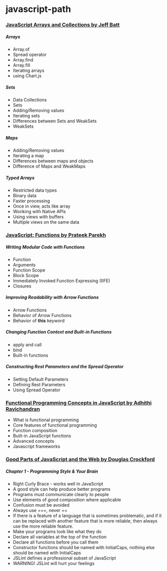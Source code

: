 # javascript-path

### [JavaScript Arrays and Collections by Jeff Batt](https://app.pluralsight.com/library/courses/javascript-arrays-collections/table-of-contents)

##### Arrays

- Array.of
- Spread operator
- Array.find
- Array.fill
- Iterating arrays
- using Chart.js

##### Sets

- Data Collections
- Sets
- Adding/Removing values
- Iterating sets
- Differences between Sets and WeakSets
- WeakSets

##### Maps

- Adding/Removing values
- Iterating a map
- Differences between maps and objects
- Difference of Maps and WeakMaps

##### Typed Arrays

- Restricted data types
- Binary data
- Faster processing
- Once in view, acts like array
- Woriking with Native APIs
- Using views with buffers
- Multiple views on the same data

### [JavaScript: Functions by Prateek Parekh](https://app.pluralsight.com/library/courses/javascript-functions/table-of-contents)

##### Writing Modular Code with Functions

- Function
- Arguments
- Function Scope
- Block Scope
- Immediately Invoked Function Expressing (IIFE)
- Closures

##### Improving Readability with Arrow Functions

- Arrow Functions
- Behavior of Arrow Functions
- Behavior of **this** keyword

##### Changing Function Context and Built-in Functions

- apply and call
- bind
- Built-in functions

##### Constructing Rest Parameters and the Spread Operator

- Setting Default Parameters
- Defining Rest Parameters
- Using Spread Operator

### [Functional Programming Concepts in JavaScript by Adhithi Ravichandran](https://app.pluralsight.com/library/courses/javascript-functional-programming-concepts/table-of-contents)

- What is functional programming
- Core features of functional programming
- Function composition
- Built-in JavaScript functions
- Advanced concepts
- Javascript frameworks

### [Good Parts of JavaScript and the Web by Douglas Crockford](https://app.pluralsight.com/library/courses/good-parts-javascript-web/table-of-contents)

##### Chapter 1 - Programming Style & Your Brain

- Right Curly Brace - works well in JavaScript
- A good style can help produce better programs
- Programs must communicate clearly to people
- Use elements of good composition where applicable
- Confusion must be avoided
- Always use ===, never ==
- If there is a feature of a language that is sometimes problematic, and if it can be replaced with another feature that is more reliable, then always use the more reliable feature.
- Make your programs look like what they do
- Declare all variables at the top of the function
- Declare all functions before you call them
- Constructor functions should be named with InitialCaps, nothing else should be named with InitialCaps
- JSLint defines a professional subset of JavaScript
- WARNING! JSLint will hurt your feelings
